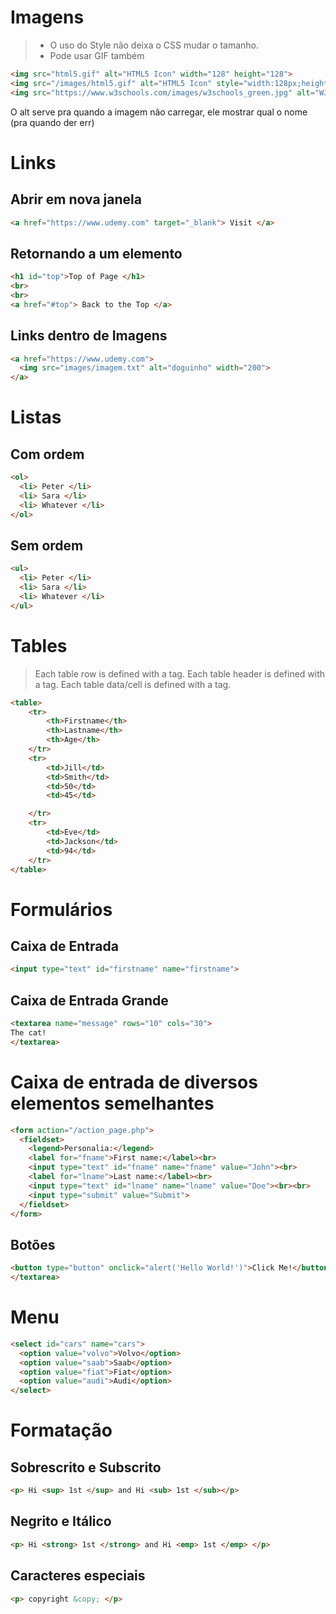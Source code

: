 # Imagens

> * O uso do Style não deixa o CSS mudar o tamanho. 
>  * Pode usar GIF também 
```html
<img src="html5.gif" alt="HTML5 Icon" width="128" height="128">
<img src="/images/html5.gif" alt="HTML5 Icon" style="width:128px;height:128px;">
<img src="https://www.w3schools.com/images/w3schools_green.jpg" alt="W3Schools.com">
```
O alt serve pra quando a imagem não carregar, ele mostrar qual o nome (pra quando der err) 

# Links 

## Abrir em nova janela 

```html
<a href="https://www.udemy.com" target="_blank"> Visit </a>
```

## Retornando a um elemento 
```html
<h1 id="top">Top of Page </h1>
<br>
<br>
<a href="#top"> Back to the Top </a>
```

## Links dentro de Imagens
```html
<a href="https://www.udemy.com">
  <img src="images/imagem.txt" alt="doguinho" width="200">
</a>
```

# Listas 
## Com ordem 
```html
<ol>
  <li> Peter </li>
  <li> Sara </li>
  <li> Whatever </li>
</ol>
```

## Sem ordem 
```html
<ul>
  <li> Peter </li>
  <li> Sara </li>
  <li> Whatever </li>
</ul>
```

# Tables
>Each table row is defined with a <tr> tag. Each table header is defined with a <th> tag. Each table data/cell is defined with a <td> tag.

```html
<table>
    <tr>
        <th>Firstname</th>
        <th>Lastname</th>
        <th>Age</th>
    </tr>
    <tr>
        <td>Jill</td>
        <td>Smith</td>
        <td>50</td>
        <td>45</td>

    </tr>
    <tr>
        <td>Eve</td>
        <td>Jackson</td>
        <td>94</td>
    </tr>
</table>
```

# Formulários

## Caixa de Entrada
```html
<input type="text" id="firstname" name="firstname">
```
## Caixa de Entrada Grande
```html
<textarea name="message" rows="10" cols="30">
The cat!
</textarea>
```

# Caixa de entrada de diversos elementos semelhantes

```html
<form action="/action_page.php">
  <fieldset>
    <legend>Personalia:</legend>
    <label for="fname">First name:</label><br>
    <input type="text" id="fname" name="fname" value="John"><br>
    <label for="lname">Last name:</label><br>
    <input type="text" id="lname" name="lname" value="Doe"><br><br>
    <input type="submit" value="Submit">
  </fieldset>
</form>
```

## Botões
```html
<button type="button" onclick="alert('Hello World!')">Click Me!</button>
</textarea>
```


# Menu 
```html
<select id="cars" name="cars">
  <option value="volvo">Volvo</option>
  <option value="saab">Saab</option>
  <option value="fiat">Fiat</option>
  <option value="audi">Audi</option>
</select>
```


# Formatação 
## Sobrescrito e Subscrito 
```html
<p> Hi <sup> 1st </sup> and Hi <sub> 1st </sub></p>
```
## Negrito e Itálico
```html
<p> Hi <strong> 1st </strong> and Hi <emp> 1st </emp> </p>
```

## Caracteres especiais 
```html
<p> copyright &copy; </p>
```
